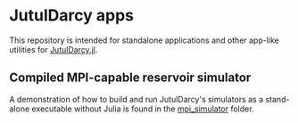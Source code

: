 # JutulDarcy apps

This repository is intended for standalone applications and other app-like utilities for [JutulDarcy.jl](https://github.com/sintefmath/JutulDarcy.jl).

## Compiled MPI-capable reservoir simulator

A demonstration of how to build and run JutulDarcy's simulators as a stand-alone executable without Julia is found in the [mpi_simulator](mpi_simulator) folder.
